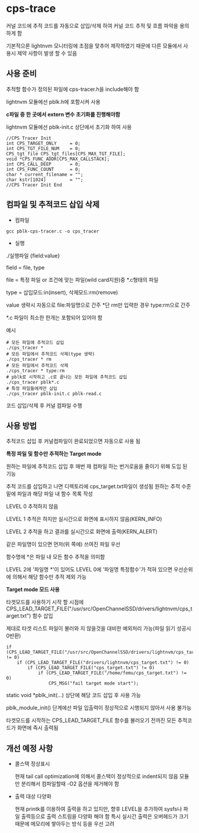 # cps-trace

커널 코드에 추적 코드를 자동으로 삽입/삭제 하여 커널 코드 추적 및 흐름 파악을 용의하게 함

기본적으론 lightnvm 모니터링에 초점을 맞추어 제작하였기 때문에 다른 모듈에서 사용시 제약 사항이 발생 할 수 있음

## 사용 준비

추적할 함수가 정의된 파일에 cps-tracer.h을 include해야 함

lightnvm 모듈에선 pblk.h에 포함시켜 사용

**c파일 중 한 곳에서  extern 변수 초기화를 진행해야함**

lightnvm 모듈에선 pblk-init.c 상단에서 초기화 하여 사용
```
//CPS Tracer Init
int CPS_TARGET_ONLY     = 0;
int CPS_TGT_FILE_NUM    = 0;
CPS_tgt_file CPS_tgt_files[CPS_MAX_TGT_FILE];
void *CPS_FUNC_ADDR[CPS_MAX_CALLSTACK];
int CPS_CALL_DEEP       = 0;
int CPS_FUNC_COUNT      = 0;
char * current_filename = "";
char kstr[1024]         = "";
//CPS Tracer Init End
```

## 컴파일 및 추적코드 삽입 삭제
* 컴파일
```
gcc pblk-cps-tracer.c -o cps_tracer
```
* 실행

./실행파일 {field:value}

field = file, type

file = 특정 파일 or 조건에 맞는 파일(wild card지원)중 *.c형태의 파일

type = 삽입모드:in(insert), 삭제모드:rm(remove)

value 생략시 자동으로 file:파일명으로 간주 *단 rm만 입력한 경우 type:rm으로 간주

*.c 파일이 최소한 한개는 포함되어 있어야 함

예시
```
# 모든 파일에 추적코드 삽입
./cps_tracer *
# 모든 파일에서 추적코드 삭제(type 생략)
./cps_tracer * rm
# 모든 파일에서 추적코드 삭제
./cps_tracer * type:rm
# pblk로 시작하고 .c로 끝나는 모든 파일에 추적코드 삽입
./cps_tracer pblk*.c
# 특정 파일들에게만 삽입
./cps_tracer pblk-init.c pblk-read.c 
```

코드 삽입/삭제 후 커널 컴파일 수행

## 사용 방법

추적코드 삽입 후 커널컴파일이 완료되었으면 자동으로 사용 됨

**특정 파일 및 함수만 추적하는 Target mode**

원하는 파일에 추적코드 삽입 후 매번 재 컴파일 하는 번거로움을 줄이기 위해 도입 된 기능

추적 코드를 삽입하고 나면 디렉토리에 cps_target.txt파일이 생성됨
원하는 추적 수준밑에 파일과 해당 파일 내 함수 목록 작성

LEVEL 0 추적하지 않음

LEVEL 1 추적은 하지만 실시간으로 화면에 표시하지 않음(KERN_INFO)

LEVEL 2 추적을 하고 결과를 실시간으로 화면에 출력(KERN_ALERT)

같은 파일명이 있으면 먼저(위 쪽에) 쓰여진 파일 우선

함수명에 *은 파일 내 모든 함수 추적을 의미함

LEVEL 2에 '파일명 *'이 있어도 LEVEL 0에 '파일명 특정함수'가 적혀 있으면 우선순위에 의해서 해당 함수만 추적 제외 가능

**Target mode 모드 사용**

타겟모드를 사용하기 시작 할 시점에  CPS_LEAD_TARGET_FILE("/usr/src/OpenChannelSSD/drivers/lightnvm/cps_target.txt") 함수 삽입

제대로 타겟 리스트 파일이 불러와 지 않을것을 대비한 예외처리 가능(파일 읽기 성공시 0반환)
```
if (CPS_LEAD_TARGET_FILE("/usr/src/OpenChannelSSD/drivers/lightnvm/cps_target.txt") != 0)
	if (CPS_LEAD_TARGET_FILE("drivers/lightnvm/cps_target.txt") != 0)
		if (CPS_LEAD_TARGET_FILE("cps_target.txt") != 0)
			if (CPS_LEAD_TARGET_FILE("/home/femu/cps_target.txt") != 0)
				CPS_MSG("fail target mode start");
```
static void *pblk_init(...) 상단에 해당 코드 삽입 후 사용 가능

pblk_module_init() 단계에선 파일 입출력이 정상적으로 시행되지 않아서 사용 불가능

타겟모드를 시작하는 CPS_LEAD_TARGET_FILE 함수를 불러오기 전까진 모든 추적코드가 화면에 즉시 출력됨


## 개선 예정 사항

* 콜스택 정상표시

	현재 tail call optimization에 의해서 콜스택이 정상적으로 indent되지 않음
	모듈만 분리해서 컴파일할때 -O2 옵션을 제거해야 함

* 출력 대상 다양화

	현재 printk를 이용하여 출력을 하고 있지만, 향후 LEVEL을 추가하여
	sysfs나 파일 출력등으로 출력 스트림을 다양화 해야 함
	특시 실시간 출력은 오버헤드가 크기 때문에 메모리에 쌓아두는 방식 등을 우선 고려

